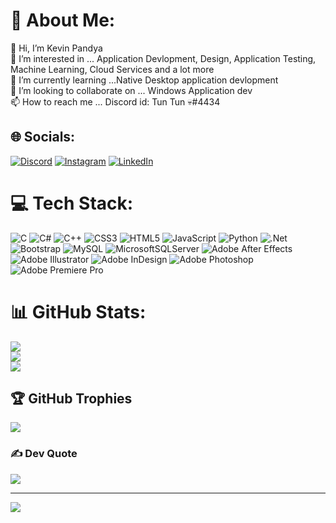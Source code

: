 # 💫 About Me:
👋 Hi, I’m Kevin Pandya<br>👀 I’m interested in ... Application Devlopment, Design, Application Testing, Machine Learning, Cloud Services and a lot more<br>🌱 I’m currently learning ...Native Desktop application devlopment<br>💞️ I’m looking to collaborate on ... Windows Application dev<br>📫 How to reach me ... Discord id: Tun Tun 💀#4434


## 🌐 Socials:
[![Discord](https://img.shields.io/badge/Discord-%237289DA.svg?logo=discord&logoColor=white)](htttps://discord.gg/https://discord.gg/HAgWkbGr) [![Instagram](https://img.shields.io/badge/Instagram-%23E4405F.svg?logo=Instagram&logoColor=white)](https://instagram.com/https://www.instagram.com/_k3v.23/) [![LinkedIn](https://img.shields.io/badge/LinkedIn-%230077B5.svg?logo=linkedin&logoColor=white)](https://linkedin.com/in/AtV3Tjmi4YmpJFX9aSsFAv6GWMsz2yyPua4aJPhTE3pR) 

# 💻 Tech Stack:
![C](https://img.shields.io/badge/c-%2300599C.svg?style=for-the-badge&logo=c&logoColor=white) ![C#](https://img.shields.io/badge/c%23-%23239120.svg?style=for-the-badge&logo=c-sharp&logoColor=white) ![C++](https://img.shields.io/badge/c++-%2300599C.svg?style=for-the-badge&logo=c%2B%2B&logoColor=white) ![CSS3](https://img.shields.io/badge/css3-%231572B6.svg?style=for-the-badge&logo=css3&logoColor=white) ![HTML5](https://img.shields.io/badge/html5-%23E34F26.svg?style=for-the-badge&logo=html5&logoColor=white) ![JavaScript](https://img.shields.io/badge/javascript-%23323330.svg?style=for-the-badge&logo=javascript&logoColor=%23F7DF1E) ![Python](https://img.shields.io/badge/python-3670A0?style=for-the-badge&logo=python&logoColor=ffdd54) ![.Net](https://img.shields.io/badge/.NET-5C2D91?style=for-the-badge&logo=.net&logoColor=white) ![Bootstrap](https://img.shields.io/badge/bootstrap-%23563D7C.svg?style=for-the-badge&logo=bootstrap&logoColor=white) ![MySQL](https://img.shields.io/badge/mysql-%2300f.svg?style=for-the-badge&logo=mysql&logoColor=white) ![MicrosoftSQLServer](https://img.shields.io/badge/Microsoft%20SQL%20Sever-CC2927?style=for-the-badge&logo=microsoft%20sql%20server&logoColor=white) ![Adobe After Effects](https://img.shields.io/badge/Adobe%20After%20Effects-9999FF.svg?style=for-the-badge&logo=Adobe%20After%20Effects&logoColor=white) ![Adobe Illustrator](https://img.shields.io/badge/adobeillustrator-%23FF9A00.svg?style=for-the-badge&logo=adobeillustrator&logoColor=white) ![Adobe InDesign](https://img.shields.io/badge/Adobe%20InDesign-49021F?style=for-the-badge&logo=adobeindesign&logoColor=white) ![Adobe Photoshop](https://img.shields.io/badge/adobephotoshop-%2331A8FF.svg?style=for-the-badge&logo=adobephotoshop&logoColor=white) ![Adobe Premiere Pro](https://img.shields.io/badge/Adobe%20Premiere%20Pro-9999FF.svg?style=for-the-badge&logo=Adobe%20Premiere%20Pro&logoColor=white)
# 📊 GitHub Stats:
![](https://github-readme-stats.vercel.app/api?username=Kevinpandya953&theme=dark&hide_border=false&include_all_commits=false&count_private=false)<br/>
![](https://github-readme-streak-stats.herokuapp.com/?user=Kevinpandya953&theme=dark&hide_border=false)<br/>
![](https://github-readme-stats.vercel.app/api/top-langs/?username=Kevinpandya953&theme=dark&hide_border=false&include_all_commits=false&count_private=false&layout=compact)


## 🏆 GitHub Trophies
![](https://github-profile-trophy.vercel.app/?username=Kevinpandya953&theme=radical&no-frame=true&no-bg=false&margin-w=4)

### ✍️ Dev Quote
![](https://quotes-github-readme.vercel.app/api?type=horizontal&theme=radical)

--- 

![](https://komarev.com/ghpvc/?username=your-github-username)

<!-- Proudly created with GPRM (  https://gprm.itsvg.in ) -->
